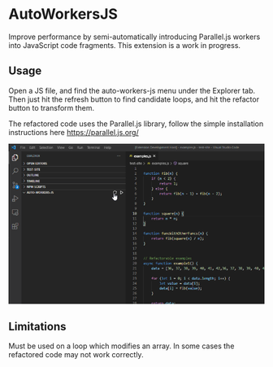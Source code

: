 # AutoWorkersJS

Improve performance by semi-automatically introducing Parallel.js workers into JavaScript code fragments.
This extension is a work in progress.

## Usage

Open a JS file, and find the auto-workers-js menu under the Explorer tab. Then just hit the refresh button to find candidate loops, and hit the refactor button to transform them.

The refactored code uses the Parallel.js library, follow the simple installation instructions here https://parallel.js.org/

![Demo gif](https://github.com/CalumMcCartan/AutoWorkersJS/blob/main/AutoWorkersJS/demo.gif)


## Limitations

Must be used on a loop which modifies an array.
In some cases the refactored code may not work correctly.
